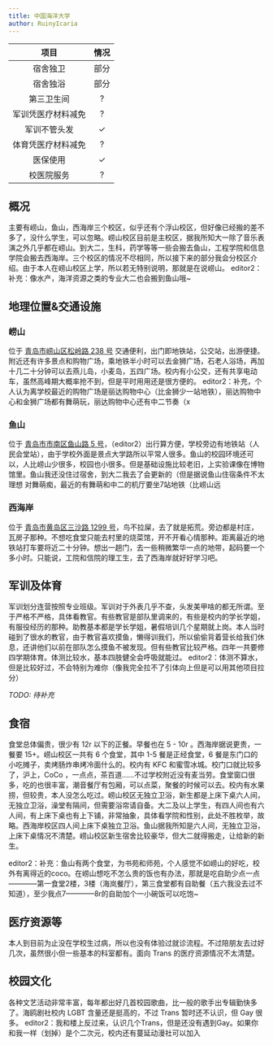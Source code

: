 ```yaml
---
title: 中国海洋大学
author: RuinyIcaria
---
```


|项目|情况|
|:--:|:--:|
|宿舍独卫|部分|
|宿舍独浴|部分|
|第三卫生间|?|
|军训凭医疗材料减免|?|
|军训不管头发|✓|
|体育凭医疗材料减免|?|
|医保使用|✓|
|校医院服务|?|

## 概况

主要有崂山，鱼山，西海岸三个校区，似乎还有个浮山校区，但好像已经搬的差不多了，没什么学生，可以忽略。崂山校区目前是主校区，据我所知大一除了音乐表演之外几乎都在崂山。到大二，生科，药学等等一些会搬去鱼山，工程学院和信息学院会搬去西海岸。三个校区的情况不尽相同，所以接下来的部分我会分校区介绍。由于本人在崂山校区上学，所以若无特别说明，那就是在说崂山。
editor2：补充：像水产，海洋资源之类的专业大二也会搬到鱼山哦~

## 地理位置&交通设施

### 崂山

位于 [青岛市崂山区松岭路 238 号](https://www.amap.com/place/B021407PWR) 交通便利，出门即地铁站，公交站，出游便捷。附近还有许多景点和购物广场，乘地铁半小时可以去金狮广场，石老人浴场，再加十几二十分钟可以去燕儿岛，小麦岛，五四广场。校内有小公交，还有共享电动车，虽然高峰期大概率抢不到，但是平时用用还是很方便的。
editor2：补充，个人认为离学校最近的购物广场是丽达购物中心（比金狮少一站地铁），丽达购物中心和金狮广场都有舞萌玩，丽达购物中心还有中二节奏（x

### 鱼山

位于 [青岛市市南区鱼山路 5 号](https://www.amap.com/place/B02140A26N)，（editor2）出行算方便，学校旁边有地铁站（人民会堂站），由于学校外面是景点大学路所以平常人很多。鱼山的校园环境还可以，人比崂山少很多，校园也小很多。但是基础设施比较老旧，上实验课像在博物馆里。鱼山我还没住过宿舍，到大二我去了会更新的（但是据说鱼山住宿条件不太理想 对舞萌痴，最近的有舞萌和中二的机厅要坐7站地铁（比崂山远

### 西海岸

位于 [青岛市黄岛区三沙路 1299 号](https://www.amap.com/place/B0FFKKS5GT)，鸟不拉屎，去了就是拓荒。旁边都是村庄，瓦房子那种。不想吃食堂只能去村里的烧菜馆，开不开看心情那种。距离最近的地铁站打车要将近二十分钟。想出一趟门，去一些稍微繁华一点的地带，起码要一个多小时。只能说，工院和信院的理工生，去了西海岸就好好学习吧。

## 军训及体育

军训划分连营按照专业班级。军训对于外表几乎不查，头发美甲啥的都无所谓。至于严格不严格，具体看教官。有些教官是部队里调来的，有些是校内的学长学姐，有服役经历的那种。助教基本都是学长学姐，暑假培训几个星期就上岗。本人当时碰到了很水的教官，由于教官喜欢摸鱼，懒得训我们，所以偷偷背着营长给我们休息，还讲他们以前在部队怎么摸鱼不被发现。但有些教官比较严格。四年一共要修四学期体育。体测比较水，基本四肢健全会呼吸就能过。
editor2：体测不算水，但是比较好过，不会特别为难你（像我完全拉不了引体向上但是可以用其他项目拉分）

_TODO: 待补充_

## 食宿

食堂总体偏贵，很少有 12r 以下的正餐。早餐也在 5 - 10r 。西海岸据说更贵，一餐要 15+。崂山校区一共有 6 个食堂，其中 1-5 餐是正经食堂，6 餐是东门口的小吃摊子，卖烤肠炸串烤冷面什么的。校内有 KFC 和蜜雪冰城。校门口就比较多了，沪上，CoCo ，一点点，茶百道……不过学校附近没有麦当劳。食堂窗口很多，吃的也很丰富，潮音餐厅有包厢，可以点菜，聚餐的时候可以去。校内有水果捞，但较贵，本人没怎么吃过。崂山校区无独立卫浴，新生都是上床下桌六人间，无独立卫浴，澡堂有隔间，但需要浴帘请自备。大二及以上学生，有四人间也有六人间，有上床下桌也有上下铺，非常抽象，具体看学院和性别，此处不胜枚举，故略。西海岸校区四人间上床下桌独立卫浴。鱼山据我所知是六人间，无独立卫浴，上床下桌情况不清楚。崂山校区新生宿舍比较豪华，但大二就得搬走，让给新的新生。

editor2：补充：鱼山有两个食堂，为书苑和师苑，个人感觉不如崂山的好吃，校外有离得近的coco。在崂山想吃不怎么贵的饭也有办法，那就是吃自助少点一点————第一食堂2楼，3楼（海岚餐厅），第三食堂都有自助餐（五六我没去过不知道），至少我点7————8r的自助加个一小碗饭可以吃饱~

## 医疗资源等

本人到目前为止没在学校生过病，所以也没有体验过就诊流程。不过陪朋友去过好几次，虽然很小但一些基本的科室都有。面向 Trans 的医疗资源情况不太清楚。

## 校园文化

各种文艺活动非常丰富，每年都出好几首校园歌曲，比一般的歌手出专辑勤快多了。海鸥剧社校内 LGBT 含量还是挺高的，不过 Trans 暂时还不认识，但 Gay 很多。
editor2：我和楼上反过来，认识几个Trans，但是还没有遇到Gay。如果你和我一样（划掉）是个二次元，校内还有蔓延动漫社可以加入
